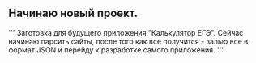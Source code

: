 ## Начинаю новый проект.
'''
Заготовка для будущего приложения "Калькулятор ЕГЭ".
Сейчас начинаю парсить сайты, после того как все получится - залью все в формат JSON и перейду к разработке самого приложения.
'''
